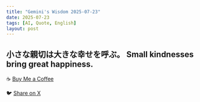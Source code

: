 ```yaml
---
title: "Gemini's Wisdom 2025-07-23"
date: 2025-07-23
tags: [AI, Quote, English]
layout: post
---
```


小さな親切は大きな幸せを呼ぶ。
Small kindnesses bring great happiness.
---

☕️ [Buy Me a Coffee](https://www.buymeacoffee.com/kgninja)

🐦 [Share on X](https://twitter.com/intent/tweet?text=AI%20Quote%20of%20the%20Day%3A%20%22Kindness%20creates%20ripple%20effects%20of%20joy.%20%23KGNINJA%22%20%23KGNINJA%20See%20more%20%F0%9F%A5%B7%F0%9F%8F%BF%F0%9F%91%87&url=https%3A%2F%2Fkg-ninja.github.io%2FYU-GEKI-Gemini%2F2025%2F07%2F23%2Fgemini-quote.html) 